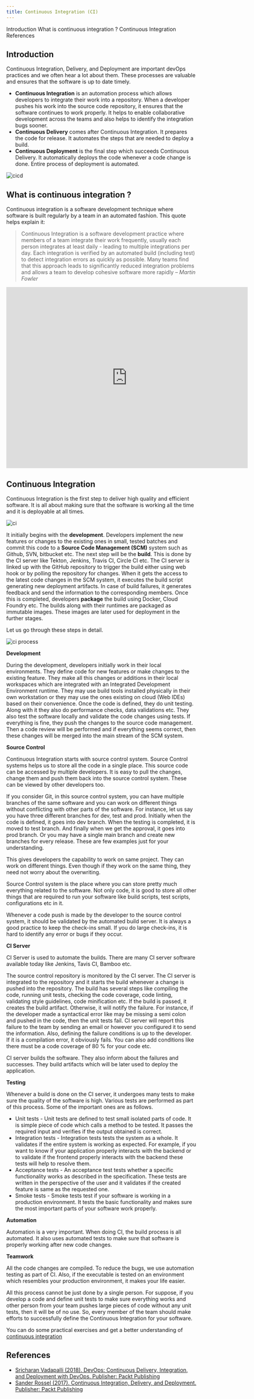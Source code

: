 ```yaml
---
title: Continuous Integration (CI)
---
```


<AnchorLinks>
  <AnchorLink>Introduction</AnchorLink>
  <AnchorLink>What is continuous integration ?</AnchorLink>
  <AnchorLink>Continuous Integration</AnchorLink>
  <AnchorLink>References</AnchorLink>
</AnchorLinks>

## Introduction

Continuous Integration, Delivery, and Deployment are important devOps practices and we often hear a lot about them. These processes are valuable and ensures that the software is up to date timely.

- **Continuous Integration** is an automation process which allows developers to integrate their work into a repository. When a developer pushes his work into the source code repository, it ensures that the software continues to work properly. It helps to enable collaborative development across the teams and also helps to identify the integration bugs sooner.
- **Continuous Delivery** comes after Continuous Integration. It prepares the code for release. It automates the steps that are needed to deploy a build.
- **Continuous Deployment** is the final step which succeeds Continuous Delivery. It automatically deploys the code whenever a code change is done. Entire process of deployment is automated.

![cicd](../images/continuous-integration/cicd.png)

## What is continuous integration ?

Continuous integration is a software development technique where software is built regularly by a team in an automated fashion.
This quote helps explain it:

> Continuous Integration is a software development practice where members of a team integrate their work frequently,
> usually each person integrates at least daily - leading to multiple integrations per day.
> Each integration is verified by an automated build (including test) to
> detect integration errors as quickly as possible. Many teams find that this approach leads to significantly
> reduced integration problems and allows a team to develop cohesive software more rapidly
> <cite>– Martin Fowler</cite>

<iframe width="640" height="480" src="https://www.youtube.com/embed/1er2cjUq1UI" frameborder="0" allow="accelerometer; autoplay; encrypted-media; gyroscope; picture-in-picture" allowfullscreen></iframe>

## Continuous Integration

Continuous Integration is the first step to deliver high quality and efficient software. It is all about making sure that the software is working all the time and it is deployable at all times.

![ci](../images/continuous-integration/ci.png)

It initially begins with the **development**. Developers implement the new features or changes to the existing ones in small, tested batches and commit this code to a **Source Code Management (SCM)** system such as Github, SVN, bitbucket etc. The next step will be the **build**. This is done by the CI server like Tekton, Jenkins, Travis CI, Circle CI etc. The CI server is linked up with the GitHub repository to trigger the build either using web hook or by polling the repository for changes. When it gets the access to the latest code changes in the SCM system, it executes the build script generating new deployment artifacts. In case of build failures, it generates feedback and send the information to the corresponding members. Once this is completed, developers **package** the build using Docker, Cloud Foundry etc. The builds along with their runtimes are packaged as immutable images. These images are later used for deployment in the further stages.

Let us go through these steps in detail.

![ci process](../images/continuous-integration/ci_process.png)

**Development**

During the development, developers initially work in their local environments. They define code for new features or make changes to the existing feature. They make all this changes or additions in their local workspaces which are integrated with an Integrated Development Environment runtime. They may use build tools installed physically in their own workstation or they may use the ones existing on cloud (Web IDEs) based on their convenience. Once the code is defined, they do unit testing. Along with it they also do performance checks, data validations etc. They also test the software locally and validate the code changes using tests. If everything is fine, they push the changes to the source code management. Then a code review will be performed and if everything seems correct, then these changes will be merged into the main stream of the SCM system.

**Source Control**

Continuous Integration starts with source control system. Source Control systems helps us to store all the code in a single place. This source code can be accessed by multiple developers. It is easy to pull the changes, change them and push them back into the source control system. These can be viewed by other developers too.

If you consider Git, in this source control system, you can have multiple branches of the same software and you can work on different things without conflicting with other parts of the software. For instance, let us say you have three different branches for dev, test and prod. Initially when the code is defined, it goes into dev branch. When the testing is completed, it is moved to test branch. And finally when we get the approval, it goes into prod branch. Or you may have a single main branch and create new branches for every release. These are few examples just for your understanding.

This gives developers the capability to work on same project. They can work on different things. Even though if they work on the same thing, they need not worry about the overwriting.

Source Control system is the place where you can store pretty much everything related to the software. Not only code, it is good to store all other things that are required to run your software like build scripts, test scripts, configurations etc in it.

Whenever a code push is made by the developer to the source control system, it should be validated by the automated build server. It is always a good practice to keep the check-ins small. If you do large check-ins, it is hard to identify any error or bugs if they occur.

**CI Server**

CI Server is used to automate the builds. There are many CI server software available today like Jenkins, Tavis CI, Bamboo etc.

The source control repository is monitored by the CI server. The CI server is integrated to the repository and it starts the build whenever a change is pushed into the repository. The build has several steps like compiling the code, running unit tests, checking the code coverage, code linting, validating style guidelines, code minification etc. If the build is passed, it creates the build artifact. Otherwise, it will notify the failure. For instance, if the developer made a syntactical error like may be missing a semi colon and pushed in the code, then the unit tests fail. CI server will report this failure to the team by sending an email or however you configured it to send the information. Also, defining the failure conditions is up to the developer. If it is a compilation error, it obviously fails. You can also add conditions like there must be a code coverage of 80 % for your code etc.

CI server builds the software. They also inform about the failures and successes. They build artifacts which will be later used to deploy the application.

**Testing**

Whenever a build is done on the CI server, it undergoes many tests to make sure the quality of the software is high. Various tests are performed as part of this process. Some of the important ones are as follows.

- Unit tests - Unit tests are defined to test small isolated parts of code. It is simple piece of code which calls a method to be tested. It passes the required input and verifies if the output obtained is correct.
- Integration tests - Integration tests tests the system as a whole. It validates if the entire system is working as expected. For example, if you want to know if your application properly interacts with the backend or to validate if the frontend properly interacts with the backend these tests will help to resolve them.
- Acceptance tests - An acceptance test tests whether a specific functionality works as described in the specification. These tests are written in the perspective of the user and it validates if the created feature is same as the requested one.
- Smoke tests - Smoke tests test if your software is working in a production environment. It tests the basic functionality and makes sure the most important parts of your software work properly.

**Automation**

Automation is a very important. When doing CI, the build process is all automated. It also uses automated tests to make sure that software is properly working after new code changes.

**Teamwork**

All the code changes are compiled. To reduce the bugs, we use automation testing as part of CI. Also, if the executable is tested on an environment which resembles your production environment, it makes your life easier.

All this process cannot be just done by a single person. For suppose, if you develop a code and define unit tests to make sure everything works and other person from your team pushes large pieces of code without any unit tests, then it will be of no use. So, every member of the team should make efforts to successfully define the Continuous Integration for your software.

You can do some practical exercises and get a better understanding of [continuous integration](/developer-intermediate/continuous-integration-handson/)

## References

- [Sricharan Vadapalli (2018). DevOps: Continuous Delivery, Integration, and Deployment with DevOps. Publisher: Packt Publishing](https://learning.oreilly.com/library/view/devops-continuous-delivery/9781789132991/)
- [Sander Rossel (2017). Continuous Integration, Delivery, and Deployment. Publisher: Packt Publishing](https://learning.oreilly.com/library/view/continuous-integration-delivery/9781787286610/)
